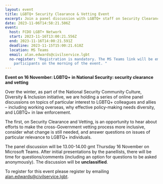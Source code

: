 ```yaml
---
layout: event
title: LGBTQ+ Security Clearance & Vetting Event
excerpt: Join a panel discussion with LGBTQ+ staff on Security Clearance and Vetting
date: 2023-11-06T14:58:21.506Z
event:
  host: FCDO LGBT+ Network
  start: 2023-11-16T13:00:21.556Z
  end: 2023-11-16T14:00:21.591Z
  deadline: 2023-11-15T15:00:21.618Z
  location: MS Teams
  email: alan.edwards@civilservice.lgbt
  no-register: "Registration is mandatory. The MS Teams link will be emailed to
    participants on the morning of the event. "
---
```

**Event on 16 November: LGBTQ+ in National Security: security clearance and vetting**

Over the winter, as part of the National Security Community Culture, Diversity & Inclusion initiative, we are holding a series of online panel discussions on topics of particular interest to LGBTQ+ colleagues and allies – including working overseas, why effective policy-making needs diversity, and LGBTQ+ in law enforcement.

The first, on Security Clearance and Vetting, is an opportunity to hear about efforts to make the cross-Government vetting process more inclusive, consider what change is still needed, and answer questions on issues of particular relevance to LGBTQ+ individuals. 

The panel discussion will be 13.00-14.00 gmt Thursday 16 November on Microsoft Teams.  After initial presentations by the panellists, there will be time for questions/comments (including an option for questions to be asked anonymously).  The discussion will be **unclassified**.

T﻿o register for this event please register by emailing [alan.edwards@civilservice.lgbt](mailto:alan.edwards@civilservice.lgbt).